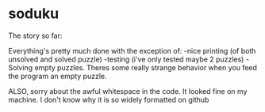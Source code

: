 # soduku

The story so far:

Everything's pretty much done with the exception of:
	-nice printing (of both unsolved and solved puzzle)
	-testing (i've only tested maybe 2 puzzles)
	-Solving empty puzzles. Theres some really strange behavior when you feed the program an empty puzzle.

ALSO, sorry about the awful whitespace in the code. It looked fine on my machine. I don't know why it is so widely formatted on github
